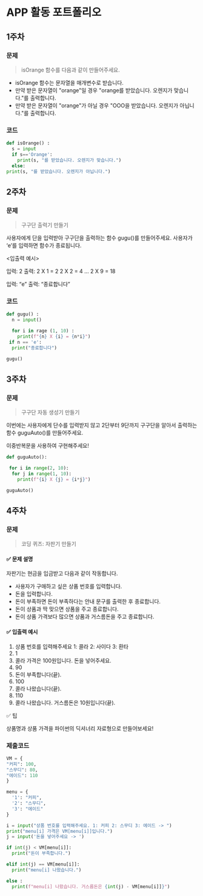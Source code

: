 # APP 활동 포트폴리오

## 1주차

### 문제

> isOrange 함수를 다음과 같이 만들어주세요.

- isOrange 함수는 문자열을 매개변수로 받습니다.
- 만약 받은 문자열이 "orange"일 경우 "orange를 받았습니다. 오렌지가 맞습니다."를 출력합니다.
- 만약 받은 문자열이 "orange"가 아닐 경우 "OOO을 받았습니다. 오렌지가 아닙니다."를 출력합니다.

### 코드

```python
def isOrange() :
  s = input
  if s=='Orange':
    print(s, "를 받았습니다. 오렌지가 맞습니다.")
  else:
print(s, "를 받았습니다. 오렌지가 아닙니다.")
```

## 2주차

### 문제

> 구구단 출력기 만들기

사용자에게 단을 입력받아 구구단을 출력하는 함수 gugu()를 만들어주세요. 사용자가 ‘e’를 입력하면 함수가 종료됩니다.

<입출력 예시>

입력: 2
출력:
2 X 1 = 2
2 X 2 = 4
…
2 X 9 = 18

입력: “e”
출력: “종료합니다”

### 코드

```python
def gugu() :
  n = input()

  for i in rage (1, 10) :
    print(f"{n} X {i} = {n*i}")
 if n == 'e':
  print("종료합니다")

gugu()
```

## 3주차

### 문제

> 구구단 자동 생성기 만들기

이번에는 사용자에게 단수를 입력받지 않고 2단부터 9단까지 구구단을 알아서 출력하는 함수 guguAuto()를 만들어주세요.

이중반복문을 사용하여 구현해주세요!

```python
def guguAuto():

 for i in range(2, 10):
  for j in range(1, 10):
    print(f"{i} X {j} = {i*j}")

guguAuto()
```

## 4주차

### 문제

> 코딩 퀴즈: 자판기 만들기

#### ✅ 문제 설명

자판기는 현금을 입금받고 다음과 같이 작동합니다.

- 사용자가 구매하고 싶은 상품 번호를 입력합니다.
- 돈을 입력합니다.
- 돈이 부족하면 돈이 부족하다는 안내 문구를 출력한 후 종료합니다.
- 돈이 상품과 딱 맞으면 상품을 주고 종료합니다.
- 돈이 상품 가격보다 많으면 상품과 거스름돈을 주고 종료합니다.

#### ✅ 입출력 예시

1. 상품 번호를 입력해주세요 1: 콜라 2: 사이다 3: 환타
2. 1
3. 콜라 가격은 100원입니다. 돈을 넣어주세요.
4. 90
5. 돈이 부족합니다(끝).
6. 100
7. 콜라 나왔습니다(끝).
8. 110
9. 콜라 나왔습니다. 거스름돈은 10원입니다(끝).

✅ 팁

상품명과 상품 가격을 파이썬의 딕셔너리 자료형으로 만들어보세요!

### 제출코드

```python
VM = {
"커피": 100,
"스무디": 80,
"에이드": 110
}

menu = {
  '1': "커피",
  '2': "스무디",
  '3': "에이드"
}

i = input("상품 번호를 입력해주세요. 1: 커피 2: 스무디 3: 에이드 -> ")
print("menu[i] 가격은 VM[menu[i]]입니다.")
j = input('돈을 넣어주세요 -> ')

if int(j) < VM[menu[i]]:
  print("돈이 부족합니다.")

elif int(j) == VM[menu[i]]:
  print("menu[i] 나왔습니다.")

else :
  print(f"menu[i] 나왔습니다. 거스름돈은 {int(j) - VM[menu[i]]}")
```
